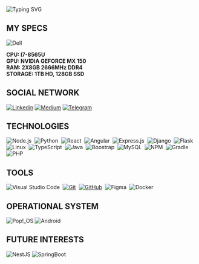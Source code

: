 ![Typing SVG](https://readme-typing-svg.demolab.com?font=Fira+Code&pause=1000&color=B433F7&width=435&lines=Wazzup%2C+my+name+is+Jefferson!;I'm+18+and+I+live+in+Brazil!+%F0%9F%87%A7%F0%9F%87%B7;I+want+to+make+a+better+world;All+this+together!)

## MY SPECS

![Dell](https://img.shields.io/badge/dell%20laptop-0D1117?style=for-the-badge&logo=dell&logoColor=white)&nbsp;

**CPU: I7-8565U**<br>
**GPU: NVIDIA GEFORCE MX 150** <br>
**RAM: 2X8GB 2666MHz DDR4** <br>
**STORAGE: 1TB HD, 128GB SSD** <br>

## SOCIAL NETWORK

[![Linkedin](https://img.shields.io/badge/LinkedIn-0D1117?style=for-the-badge&logo=linkedin&logoColor=white)](https://www.linkedin.com/in/jeffvpf/)
[![Medium](https://img.shields.io/badge/Medium-0D1117?style=for-the-badge&logo=medium&logoColor=white)](https://medium.com/@jeffevargas)
[![Telegram](https://img.shields.io/badge/Telegram-0D1117?style=for-the-badge&logo=telegram&logoColor=white)](https://t.me/JeffVargas)

## TECHNOLOGIES

![Node.js](https://img.shields.io/badge/Node.js-0D1117?style=for-the-badge&logo=node.js&logoColor=white)&nbsp;
![Python](https://img.shields.io/badge/Python-0D1117?style=for-the-badge&logo=python&logoColor=white)&nbsp;
![React](https://img.shields.io/badge/React-0D1117?style=for-the-badge&logo=react&logoColor=white)&nbsp;
![Angular](https://img.shields.io/badge/Angular-0D1117?style=for-the-badge&logo=angular&logoColor=white)&nbsp;
![Express.js](https://img.shields.io/badge/Express.js-0D1117?style=for-the-badge&logo=express&logoColor=white)&nbsp;
![Django](https://img.shields.io/badge/Django-0D1117?style=for-the-badge&logo=django&logoColor=white)&nbsp;
![Flask](https://img.shields.io/badge/Flask-0D1117?style=for-the-badge&logo=flask&logoColor=white)&nbsp;
![Linux](https://img.shields.io/badge/Linux-0D1117?style=for-the-badge&logo=linux&logoColor=white)&nbsp;
![TypeScript](https://img.shields.io/badge/TypeScript-0D1117?style=for-the-badge&logo=typescript&logoColor=white)&nbsp;
![Java](https://img.shields.io/badge/Java-0D1117?style=for-the-badge&logo=java&logoColor=white)&nbsp;
![Boostrap](https://img.shields.io/badge/-boostrap-0D1117?style=for-the-badge&logo=bootstrap&logoColor=white)&nbsp;
![MySQL](https://img.shields.io/badge/-mysql-0D1117?style=for-the-badge&logo=mysql&logoColor=white)&nbsp;
![NPM](https://img.shields.io/badge/npm-0D1117?style=for-the-badge&logo=npm&logoColor=white)&nbsp;
![Gradle](https://img.shields.io/badge/-gradle-0D1117?style=for-the-badge&logo=gradle&logoColor=white)&nbsp;
![PHP](https://img.shields.io/badge/PHP-0D1117?style=for-the-badge&logo=PHP&logoColor=white)&nbsp;

## TOOLS

![Visual Studio Code](https://img.shields.io/badge/-Visual%20Studio%20Code-0D1117?style=for-the-badge&logo=visual-studio-code&logoColor=007ACC&logoColor=0D1117)&nbsp;
[![Git](https://img.shields.io/badge/-Git-0D1117?style=for-the-badge&logo=git&logoColor=white)](https://gitlab.com/JeffeVargasP)&nbsp;
[![GitHub](https://img.shields.io/badge/-GitHub-0D1117?style=for-the-badge&logo=github&logoColor=white)](https://github.com/JeffeVargasP)&nbsp;
![Figma](https://img.shields.io/badge/-figma-0D1117?style=for-the-badge&logo=figma&logoColor=white)&nbsp;
![Docker](https://img.shields.io/badge/-docker-0D1117?style=for-the-badge&logo=docker&logoColor=white)&nbsp;

## OPERATIONAL SYSTEM

![Pop!_OS](https://img.shields.io/badge/Pop!_OS-0D1117?style=for-the-badge&logo=Pop!_OS&logoColor=white)
![Android](https://img.shields.io/badge/Android-0D1117?style=for-the-badge&logo=android&logoColor=white)

## FUTURE INTERESTS

![NestJS](https://img.shields.io/badge/NestJS-0D1117.svg?style=for-the-badge&logo=NestJS&logoColor=white)
![SpringBoot](https://img.shields.io/badge/Springboot-0D1117?style=for-the-badge&logo=Springboot&logoColor=white)
